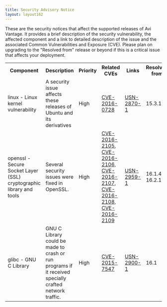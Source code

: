 ```yaml
---
title: Security Advisory Notice
layout: layout162
---
```

These are the security notices that affect the supported releases of Avi Vantage. It provides a brief description of the security vulnerability, the affected component and a link to detailed description of the issue and the associated Common Vulnerabilities and Exposure (CVE). Please plan on upgrading to the "Resolved from" release or beyond if this is a critical issue that affects your deployment.

<table class="table table-hover table table-bordered table-hover">  
<tbody>     
<tr>       
<th>Component
</th>
<th>Description
</th>
<th>Priority
</th>
<th>Related CVEs
</th>
<th>Links
</th>
<th>Resolved from
</th>
</tr>
<tr>       
<td>linux - Linux kernel vulnerability</td>
<td>A security issue affects these releases of Ubuntu and its derivatives</td>
<td>High</td>
<td><a href="https://people.canonical.com/~ubuntu-security/cve/2016/CVE-2016-0728.html">CVE-2016-0728</a></td>
<td><a href="http://www.ubuntu.com/usn/usn-2870-1/">USN-2870-1</a></td>
<td>15.3.1</td>
</tr>
<tr>       
<td>openssl - Secure Socket Layer (SSL) cryptographic library and tools</td>
<td>Several security issues were fixed in OpenSSL.</td>
<td>High</td>
<td><a href="http://people.canonical.com/~ubuntu-security/cve/2016/CVE-2016-2105.html">CVE-2016-2105</a>, <a href="http://people.canonical.com/~ubuntu-security/cve/2016/CVE-2016-2106.html">CVE-2016-2106, </a><a href="http://people.canonical.com/~ubuntu-security/cve/2016/CVE-2016-2107.html">CVE-2016-2107, </a><a href="http://people.canonical.com/~ubuntu-security/cve/2016/CVE-2016-2108.html">CVE-2016-2108, </a><a href="http://people.canonical.com/~ubuntu-security/cve/2016/CVE-2016-2109.html">CVE-2016-2109</a></td>
<td><a href="http://www.ubuntu.com/usn/usn-2959-1/">USN-2959-1</a></td>
<td>16.1.4, 16.2.1</td>
</tr>
<tr>       
<td>glibc - GNU C Library</td>
<td>GNU C Library could be made to crash or run programs if it received specially crafted network traffic.</td>
<td>High</td>
<td><a href="https://people.canonical.com/~ubuntu-security/cve/2015/CVE-2015-7547.html">CVE-2015-7547</a></td>
<td><a href="http://www.ubuntu.com/usn/usn-2900-1/">USN-2900-1</a></td>
<td>16.1</td>
</tr>
</tbody>
</table> 